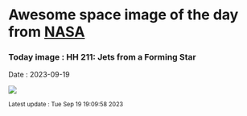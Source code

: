 
# Awesome space image of the day from [NASA](https://api.nasa.gov/)

### Today image : HH 211: Jets from a Forming Star
Date : 2023-09-19

![](https://apod.nasa.gov/apod/image/2309/HH211_webb_960.jpg)

<small>Latest update : Tue Sep 19 19:09:58 2023</small>
        